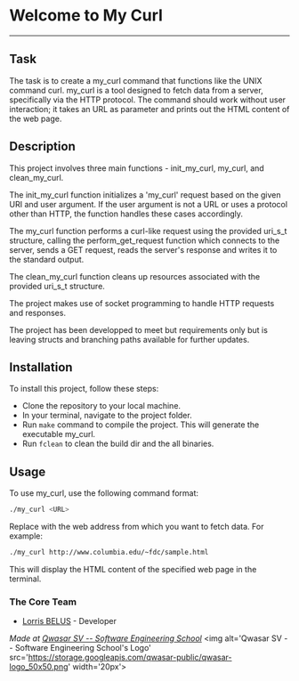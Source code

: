 # Welcome to My Curl
***

## Task

The task is to create a my_curl command that functions like the UNIX command curl. my_curl is a tool designed to fetch data from a server, specifically via the HTTP protocol. The command should work without user interaction; it takes an URL as parameter and prints out the HTML content of the web page. 

## Description

This project involves three main functions - init_my_curl, my_curl, and clean_my_curl.

The init_my_curl function initializes a 'my_curl' request based on the given URI and user argument. If the user argument is not a URL or uses a protocol other than HTTP, the function handles these cases accordingly.

The my_curl function performs a curl-like request using the provided uri_s_t structure, calling the perform_get_request function which connects to the server, sends a GET request, reads the server's response and writes it to the standard output.

The clean_my_curl function cleans up resources associated with the provided uri_s_t structure.

The project makes use of socket programming to handle HTTP requests and responses.

The project has been developped to meet but requirements only but is leaving structs and branching paths available for further updates.

## Installation

To install this project, follow these steps:

- Clone the repository to your local machine.
- In your terminal, navigate to the project folder.
- Run ``make`` command to compile the project. This will generate the executable my_curl.
- Run ``fclean`` to clean the build dir and the all binaries. 

## Usage
To use my_curl, use the following command format:

```sh
./my_curl <URL>
```
Replace <URL> with the web address from which you want to fetch data. For example:
```sh
./my_curl http://www.columbia.edu/~fdc/sample.html
```
This will display the HTML content of the specified web page in the terminal.


### The Core Team
* [Lorris BELUS](//github.com/Lbelus) - Developer


<span><i>Made at <a href='https://qwasar.io'>Qwasar SV -- Software Engineering School</a></i></span>
<span><img alt='Qwasar SV -- Software Engineering School's Logo' src='https://storage.googleapis.com/qwasar-public/qwasar-logo_50x50.png' width='20px'></span>
